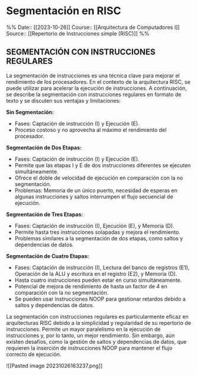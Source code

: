 # Segmentación en RISC

%%
Date:: [[2023-10-26]]
Course:: [[Arquitectura de Computadores I]]
Source:: [[Repertorio de Instrucciones simple (RISC)]]
%%

## SEGMENTACIÓN CON INSTRUCCIONES REGULARES
La segmentación de instrucciones es una técnica clave para mejorar el rendimiento de los procesadores. En el contexto de la arquitectura RISC, se puede utilizar para acelerar la ejecución de instrucciones. A continuación, se describe la segmentación con instrucciones regulares en formato de texto y se discuten sus ventajas y limitaciones:

**Sin Segmentación:**

- Fases: Captación de instrucción (I) y Ejecución (E).
- Proceso costoso y no aprovecha al máximo el rendimiento del procesador.

**Segmentación de Dos Etapas:**

- Fases: Captación de instrucción (I) y Ejecución (E).
- Permite que las etapas I y E de dos instrucciones diferentes se ejecuten simultáneamente.
- Ofrece el doble de velocidad de ejecución en comparación con la no segmentación.
- Problemas: Memoria de un único puerto, necesidad de esperas en algunas instrucciones y saltos interrumpen el flujo secuencial de ejecución.

**Segmentación de Tres Etapas:**

- Fases: Captación de instrucción (I), Ejecución (E), y Memoria (D).
- Permite hasta tres instrucciones solapadas y mejora el rendimiento.
- Problemas similares a la segmentación de dos etapas, como saltos y dependencias de datos.

**Segmentación de Cuatro Etapas:**

- Fases: Captación de instrucción (I), Lectura del banco de registros (E1), Operación de la ALU y escritura en el registro (E2), y Memoria (D).
- Hasta cuatro instrucciones pueden estar en curso simultáneamente.
- Potencial de mejora de rendimiento de hasta un factor de 4 en comparación con la no segmentación.
- Se pueden usar instrucciones NOOP para gestionar retardos debido a saltos y dependencias de datos.

La segmentación con instrucciones regulares es particularmente eficaz en arquitecturas RISC debido a la simplicidad y regularidad de su repertorio de instrucciones. Permite un mayor paralelismo en la ejecución de instrucciones y, por lo tanto, un mejor rendimiento. Sin embargo, aún existen desafíos, como la gestión de saltos y dependencias de datos, que requieren la inserción de instrucciones NOOP para mantener el flujo correcto de ejecución.

![[Pasted image 20231026163237.png]]

